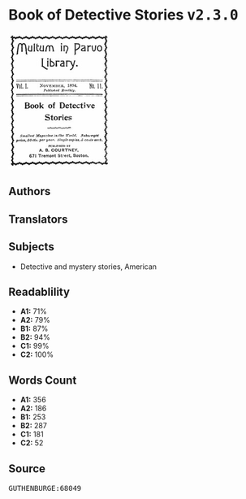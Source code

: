 # Book of Detective Stories <kbd>v2.3.0</kbd>

![](./cover.medium.jpg "")

## Authors



## Translators



## Subjects


 - Detective and mystery stories, American

## Readablility


 - **A1:** 71%
 - **A2:** 79%
 - **B1:** 87%
 - **B2:** 94%
 - **C1:** 99%
 - **C2:** 100%

## Words Count


 - **A1:** 356
 - **A2:** 186
 - **B1:** 253
 - **B2:** 287
 - **C1:** 181
 - **C2:** 52

## Source


<kbd>GUTHENBURGE:68049</kbd>
